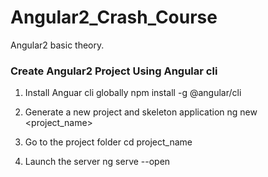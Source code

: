 # Angular2_Crash_Course
Angular2 basic theory.

### Create Angular2 Project Using Angular cli

1. Install Anguar cli globally
    npm install -g @angular/cli
    
2. Generate a new project and skeleton application 
    ng new <project_name>
    
3. Go to the project folder
    cd project_name
    
4. Launch the server
    ng serve --open
